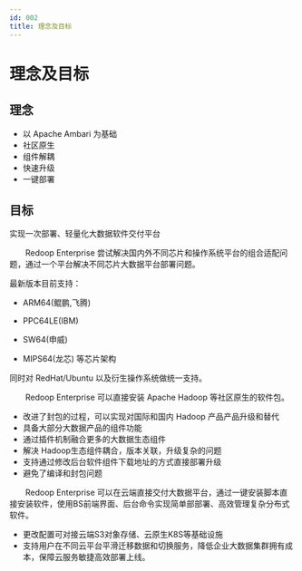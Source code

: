 ```yaml
---
id: 002
title: 理念及目标
---
```


# 理念及目标

## 理念
+ 以 Apache Ambari 为基础
+ 社区原生
+ 组件解耦
+ 快速升级
+ 一键部署


## 目标

实现一次部署、轻量化大数据软件交付平台

&emsp;&emsp;Redoop Enterprise 尝试解决国内外不同芯片和操作系统平台的组合适配问题，通过一个平台解决不同芯片大数据平台部署问题。

最新版本目前支持：

+ ARM64(鲲鹏,飞腾)

+ PPC64LE(IBM)

+ SW64(申威)

+ MIPS64(龙芯)  等芯片架构

  

同时对 RedHat/Ubuntu 以及衍生操作系统做统一支持。

&emsp;&emsp;Redoop Enterprise 可以直接安装 Apache Hadoop 等社区原生的软件包。
+ 改进了封包的过程，可以实现对国际和国内 Hadoop 产品产品升级和替代
+ 具备大部分大数据产品的组件功能
+ 通过插件机制融合更多的大数据生态组件
+ 解决 Hadoop生态组件耦合，版本关联，升级复杂的问题
+ 支持通过修改后台软件组件下载地址的方式直接部署升级
+ 避免了编译和封包问题


&emsp;&emsp;Redoop Enterprise 可以在云端直接交付大数据平台，通过一键安装脚本直接安装软件，使用BS前端界面、后台命令实现简单部部署、高效管理复杂分布式软件。
+ 更改配置可对接云端S3对象存储、云原生K8S等基础设施
+ 支持用户在不同云平台平滑迁移数据和切换服务，降低企业大数据集群拥有成本，保障云服务敏捷高效部署上线。



